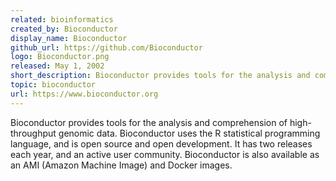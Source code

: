 ```yaml
---
related: bioinformatics
created_by: Bioconductor
display_name: Bioconductor
github_url: https://github.com/Bioconductor
logo: Bioconductor.png
released: May 1, 2002
short_description: Bioconductor provides tools for the analysis and comprehension of high-throughput genomic data.
topic: bioconductor
url: https://www.bioconductor.org
---
```


Bioconductor provides tools for the analysis and comprehension of high-throughput genomic data. 
Bioconductor uses the R statistical programming language, and is open source and open development. 
It has two releases each year, and an active user community.
Bioconductor is also available as an AMI (Amazon Machine Image) and Docker images.
